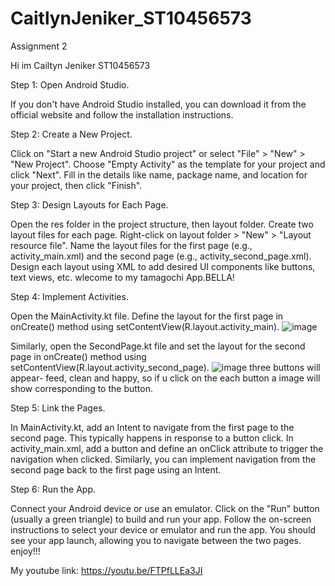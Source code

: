 # CaitlynJeniker_ST10456573
Assignment 2

Hi im Cailtyn Jeniker ST10456573

Step 1: Open Android Studio.

If you don't have Android Studio installed, you can download it from the official website and follow the installation instructions.

Step 2: Create a New Project.

Click on "Start a new Android Studio project" or select "File" > "New" > "New Project".
Choose "Empty Activity" as the template for your project and click "Next".
Fill in the details like name, package name, and location for your project, then click "Finish".

Step 3: Design Layouts for Each Page.

Open the res folder in the project structure, then layout folder.
Create two layout files for each page. Right-click on layout folder > "New" > "Layout resource file".
Name the layout files for the first page (e.g., activity_main.xml) and the second page (e.g., activity_second_page.xml).
Design each layout using XML to add desired UI components like buttons, text views, etc.
wlecome to my tamagochi App.BELLA!

Step 4: Implement Activities.

Open the MainActivity.kt file.
Define the layout for the first page in onCreate() method using setContentView(R.layout.activity_main).
![image](https://github.com/CaitlynJeniker/CaitlynJeniker_ST10456573_Assignment_2/assets/164025680/3df1b4de-a0b8-44ec-b1e9-4f36ab45933d)

Similarly, open the SecondPage.kt file and set the layout for the second page in onCreate() method using setContentView(R.layout.activity_second_page).
![image](https://github.com/CaitlynJeniker/CaitlynJeniker_ST10456573_Assignment_2/assets/164025680/d08e40cb-5d49-4e96-b6a0-be12e1b24e25)
three buttons will appear- feed, clean and happy, so if u click on the each button a image will show corresponding to the button.

Step 5: Link the Pages.

In MainActivity.kt, add an Intent to navigate from the first page to the second page. This typically happens in response to a button click.
In activity_main.xml, add a button and define an onClick attribute to trigger the navigation when clicked.
Similarly, you can implement navigation from the second page back to the first page using an Intent.

Step 6: Run the App.

Connect your Android device or use an emulator.
Click on the "Run" button (usually a green triangle) to build and run your app.
Follow the on-screen instructions to select your device or emulator and run the app.
You should see your app launch, allowing you to navigate between the two pages.
enjoy!!!

My youtube link: https://youtu.be/FTPfLLEa3JI
